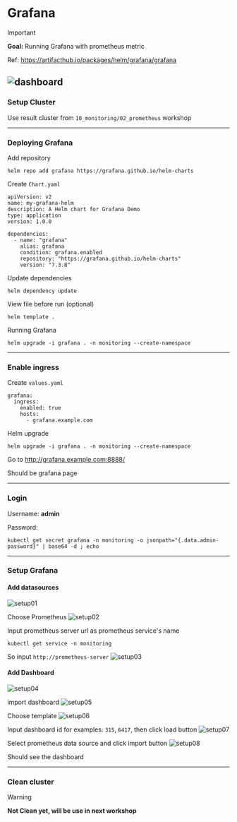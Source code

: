 # Grafana

> [!IMPORTANT]  
> **Goal:** Running Grafana with prometheus metric

Ref: https://artifacthub.io/packages/helm/grafana/grafana

![dashboard](images/dashboard.png)
---

### Setup Cluster

Use result cluster from `10_monitoring/02_prometheus` workshop

---

### Deploying Grafana

Add repository
```
helm repo add grafana https://grafana.github.io/helm-charts
```

Create `Chart.yaml`
```
apiVersion: v2
name: my-grafana-helm
description: A Helm chart for Grafana Demo
type: application
version: 1.0.0

dependencies:
  - name: "grafana"
    alias: grafana
    condition: grafana.enabled
    repository: "https://grafana.github.io/helm-charts"
    version: "7.3.8"
```

Update dependencies
```
helm dependency update
```

View file before run (optional)
```
helm template .
```

Running Grafana
```
helm upgrade -i grafana . -n monitoring --create-namespace
```

---

### Enable ingress
Create `values.yaml`
```
grafana:
  ingress:
    enabled: true
    hosts:
      - grafana.example.com
```

Helm upgrade
```
helm upgrade -i grafana . -n monitoring --create-namespace
```

Go to http://grafana.example.com:8888/

Should be grafana page

---

### Login

Username: **admin**

Password:
```
kubectl get secret grafana -n monitoring -o jsonpath="{.data.admin-password}" | base64 -d ; echo
```

---

### Setup Grafana

#### Add datasources
![setup01](images/setup01.png)

Choose Prometheus
![setup02](images/setup02.png)

Input prometheus server url as prometheus service's name
```
kubectl get service -n monitoring
```

So input `http://prometheus-server`
![setup03](images/setup03.png)


#### Add Dashboard 

![setup04](images/setup04.png)

import dashboard
![setup05](images/setup05.png)

Choose template
![setup06](images/setup06.png)

Input dashboard id for examples: `315`, `6417`, then click load button
![setup07](images/setup07.png)

Select prometheus data source and click import button
![setup08](images/setup08.png)

Should see the dashboard

---

### Clean cluster

> [!WARNING]  
> **Not Clean yet, will be use in next workshop**
